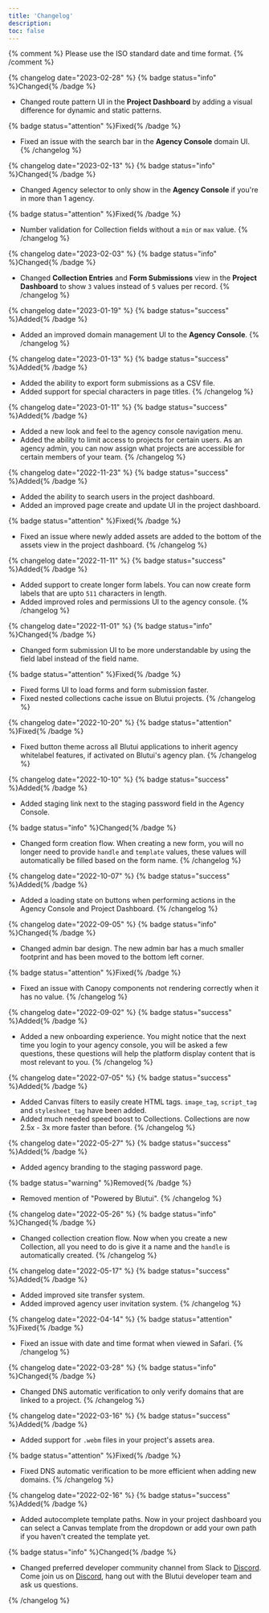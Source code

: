 ```yaml
---
title: 'Changelog'
description: 
toc: false
---
```


{% comment %}
Please use the ISO standard date and time format.
{% /comment %}

{% changelog date="2023-02-28" %}
{% badge status="info" %}Changed{% /badge %}

- Changed route pattern UI in the **Project Dashboard** by adding a visual difference for dynamic and static patterns.

{% badge status="attention" %}Fixed{% /badge %}

- Fixed an issue with the search bar in the **Agency Console** domain UI.
{% /changelog %}

{% changelog date="2023-02-13" %}
{% badge status="info" %}Changed{% /badge %}

- Changed Agency selector to only show in the **Agency Console** if you're in more than 1 agency.

{% badge status="attention" %}Fixed{% /badge %}

- Number validation for Collection fields without a `min` or `max` value.
{% /changelog %}

{% changelog date="2023-02-03" %}
{% badge status="info" %}Changed{% /badge %}

- Changed **Collection Entries** and **Form Submissions** view in the **Project Dashboard** to show `3` values instead of `5` values per record.
{% /changelog %}

{% changelog date="2023-01-19" %}
{% badge status="success" %}Added{% /badge %}

- Added an improved domain management UI to the **Agency Console**.
{% /changelog %}

{% changelog date="2023-01-13" %}
{% badge status="success" %}Added{% /badge %}

- Added the ability to export form submissions as a CSV file.
- Added support for special characters in page titles.
{% /changelog %}

{% changelog date="2023-01-11" %}
{% badge status="success" %}Added{% /badge %}

- Added a new look and feel to the agency console navigation menu.
- Added the ability to limit access to projects for certain users. As an agency admin, you can now assign what projects are accessible for certain members of your team.
{% /changelog %}

{% changelog date="2022-11-23" %}
{% badge status="success" %}Added{% /badge %}

- Added the ability to search users in the project dashboard.
- Added an improved page create and update UI in the project dashboard.

{% badge status="attention" %}Fixed{% /badge %}

- Fixed an issue where newly added assets are added to the bottom of the assets view in the project dashboard.
{% /changelog %}

{% changelog date="2022-11-11" %}
{% badge status="success" %}Added{% /badge %}

- Added support to create longer form labels. You can now create form labels that are upto `511` characters in length.
- Added improved roles and permissions UI to the agency console.
{% /changelog %}

{% changelog date="2022-11-01" %}
{% badge status="info" %}Changed{% /badge %}

- Changed form submission UI to be more understandable by using the field label instead of the field name.

{% badge status="attention" %}Fixed{% /badge %}

- Fixed forms UI to load forms and form submission faster.
- Fixed nested collections cache issue on Blutui projects.
{% /changelog %}

{% changelog date="2022-10-20" %}
{% badge status="attention" %}Fixed{% /badge %}

- Fixed button theme across all Blutui applications to inherit agency whitelabel features, if activated on Blutui's agency plan.
{% /changelog %}

{% changelog date="2022-10-10" %}
{% badge status="success" %}Added{% /badge %}

- Added staging link next to the staging password field in the Agency Console.

{% badge status="info" %}Changed{% /badge %}

- Changed form creation flow. When creating a new form, you will no longer need to provide `handle` and `template` values, these values will automatically be filled based on the form name.
{% /changelog %}

{% changelog date="2022-10-07" %}
{% badge status="success" %}Added{% /badge %}

- Added a loading state on buttons when performing actions in the Agency Console and Project Dashboard.
{% /changelog %}

{% changelog date="2022-09-05" %}
{% badge status="info" %}Changed{% /badge %}

- Changed admin bar design. The new admin bar has a much smaller footprint and has been moved to the bottom left corner.

{% badge status="attention" %}Fixed{% /badge %}

- Fixed an issue with Canopy components not rendering correctly when it has no value.
{% /changelog %}

{% changelog date="2022-09-02" %}
{% badge status="success" %}Added{% /badge %}

- Added a new onboarding experience. You might notice that the next time you login to your agency console, you will be asked a few questions, these questions will help the platform display content that is most relevant to you.
{% /changelog %}

{% changelog date="2022-07-05" %}
{% badge status="success" %}Added{% /badge %}

- Added Canvas filters to easily create HTML tags. `image_tag`, `script_tag` and `stylesheet_tag` have been added.
- Added much needed speed boost to Collections. Collections are now 2.5x - 3x more faster than before.
{% /changelog %}

{% changelog date="2022-05-27" %}
{% badge status="success" %}Added{% /badge %}

- Added agency branding to the staging password page.

{% badge status="warning" %}Removed{% /badge %}

- Removed mention of "Powered by Blutui".
{% /changelog %}

{% changelog date="2022-05-26" %}
{% badge status="info" %}Changed{% /badge %}

- Changed collection creation flow. Now when you create a new Collection, all you need to do is give it a name and the `handle` is automatically created.
{% /changelog %}

{% changelog date="2022-05-17" %}
{% badge status="success" %}Added{% /badge %}

- Added improved site transfer system.
- Added improved agency user invitation system.
{% /changelog %}

{% changelog date="2022-04-14" %}
{% badge status="attention" %}Fixed{% /badge %}

- Fixed an issue with date and time format when viewed in Safari.
{% /changelog %}

{% changelog date="2022-03-28" %}
{% badge status="info" %}Changed{% /badge %}

- Changed DNS automatic verification to only verify domains that are linked to a project.
{% /changelog %}

{% changelog date="2022-03-16" %}
{% badge status="success" %}Added{% /badge %}

- Added support for `.webm` files in your project's assets area.

{% badge status="attention" %}Fixed{% /badge %}

- Fixed DNS automatic verification to be more efficient when adding new domains.
{% /changelog %}

{% changelog date="2022-02-16" %}
{% badge status="success" %}Added{% /badge %}

- Added autocomplete template paths. Now in your project dashboard you can select a Canvas template from the dropdown or add your own path if you haven't created the template yet.

{% badge status="info" %}Changed{% /badge %}

- Changed preferred developer community channel from Slack to [Discord](https://discord.gg/4H8dZW6Fva). Come join us on [Discord](https://discord.gg/4H8dZW6Fva), hang out with the Blutui developer team and ask us questions.

{% /changelog %}

